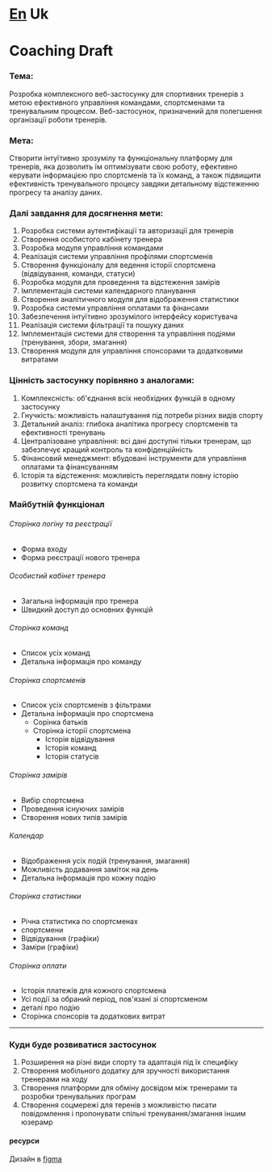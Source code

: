 # [En](./README.md) **Uk**

# Coaching Draft

### Тема:

Розробка комплексного веб-застосунку для спортивних тренерів з метою ефективного управління командами, спортсменами та тренувальним процесом. Веб-застосунок, призначений для полегшення організації роботи тренерів.

### Мета:

Створити інтуїтивно зрозумілу та функціональну платформу для тренерів, яка дозволить їм оптимізувати свою роботу, ефективно керувати інформацією про спортсменів та їх команд, а також підвищити ефективність тренувального процесу завдяки детальному відстеженню прогресу та аналізу даних.

### Далі завдання для досягнення мети:

1. Розробка системи аутентифікації та авторизації для тренерів
2. Створення особистого кабінету тренера
3. Розробка модуля управління командами
4. Реалізація системи управління профілями спортсменів
5. Створення функціоналу для ведення історії спортсмена (відвідування, команди, статуси)
6. Розробка модуля для проведення та відстеження замірів
7. Імплементація системи календарного планування
8. Створення аналітичного модуля для відображення статистики
9. Розробка системи управління оплатами та фінансами
10. Забезпечення інтуїтивно зрозумілого інтерфейсу користувача
11. Реалізація системи фільтрації та пошуку даних
12. Імплементація системи для створення та управління подіями (тренування, збори, змагання)
13. Створення модуля для управління спонсорами та додатковими витратами

### Цінність застосунку порівняно з аналогами:

1. Комплексність: об'єднання всіх необхідних функцій в одному застосунку
2. Гнучкість: можливість налаштування під потреби різних видів спорту
3. Детальний аналіз: глибока аналітика прогресу спортсменів та ефективності тренувань
4. Централізоване управління: всі дані доступні тільки тренерам, що забезпечує кращий контроль та конфіденційність
5. Фінансовий менеджмент: вбудовані інструменти для управління оплатами та фінансуванням
6. Історія та відстеження: можливість переглядати повну історію розвитку спортсмена та команди

### Майбутній функціонал

###### Сторінка логіну та реєстрації

- Форма входу
- Форма реєстрації нового тренера

###### Особистий кабінет тренера

- Загальна інформація про тренера
- Швидкий доступ до основних функцій

###### Сторінка команд

- Список усіх команд
- Детальна інформація про команду

###### Сторінка спортсменів

- Список усіх спортсменів з фільтрами
- Детальна інформація про спортсмена
  - Сорінка батьків
  - Сторінка історії спортсмена
    - Історія відвідування
    - Історія команд
    - Історія статусів

###### Сторінка замірів

- Вибір спортсмена
- Проведення існуючих замірів
- Створення нових типів замірів

###### Календар

- Відображення усіх подій (тренування, змагання)
- Можливість додавання заміток на день
- Детальна інформація про кожну подію

###### Сторінка статистики

- Річна статистика по спортсменах
- спортсмени
- Відвідування (графіки)
- Заміри (графіки)

###### Сторінка оплати

- Історія платежів для кожного спортсмена
- Усі події за обраний період, пов'язані зі спортсменом
- деталі про подію
- Сторінка спонсорів та додаткових витрат

---

### Куди буде розвиватися застосунок

1. Розширення на різні види спорту та адаптація під їх специфіку
2. Створення мобільного додатку для зручності використання тренерами на ходу
3. Створення платформи для обміну досвідом між тренерами та розробки тренувальних програм
4. Створення соцмережі для теренів з можливістю писати повідомлення і пропонувати спільні тренування/змагання іншим юзерамр

#### ресурси

Дизайн в [figma](https://www.figma.com/design/j5Sq7XOEalj7Er7QCgXxic/Coaching-Draft?node-id=0-1&node-type=canvas&t=9h1ei4OcsGQ6AbOW-0)
